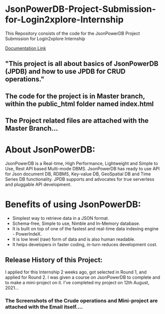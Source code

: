 # JsonPowerDB-Project-Submission-for-Login2xplore-Internship
This Repository consists of the code for the JsonPowerDB Project Submission for Login2xplore Internship

[Documentation Link](http://login2explore.com/jpdb/docs.html)

## "This project is all about basics of JsonPowerDB (JPDB) and how to use JPDB for CRUD operations." 

## The code for the project is in Master branch, within the public_html folder named index.html

## The Project related files are attached with the Master Branch...

# About JsonPowerDB:
JsonPowerDB is a Real-time, High Performance, Lightweight and Simple to Use, Rest API based Multi-mode DBMS. JsonPowerDB has ready to use API for Json document DB, RDBMS, Key-value DB, GeoSpatial DB and Time Series DB functionality. JPDB supports and advocates for true serverless and pluggable API development.

# Benefits of using JsonPowerDB:
- Simplest way to retrieve data in a JSON format.
- Schema-free, Simple to use, Nimble and In-Memory database.
- It is built on top of one of the fastest and real-time data indexing engine - PowerIndeX.
- It is low level (raw) form of data and is also human readable.
- It helps developers in faster coding, in-turn reduces development cost.

## Release History of this Project:
I applied for this Internship 2 weeks ago, got selected in Round 1, and applied for Round 2. I was given a course on JsonPowerDB to complete and to make a mini-project on it. 
I've completed my project on 12th August, 2021...

### The Screenshots of the Crude operations and Mini-project are attached with the Email itself....

